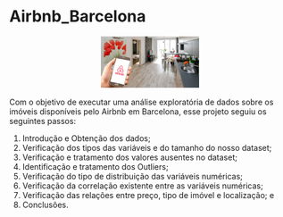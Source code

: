 # Airbnb_Barcelona

<p align="center">
  <img alt="Analisando Airbnb" width="35%" src="https://raw.githubusercontent.com/gabrielcapela/Airbnb_Barcelona/main/airbnb.jpg">
</p>



        
Com o objetivo de executar uma análise exploratória de dados sobre os imóveis disponíveis pelo Airbnb em Barcelona, esse projeto seguiu os seguintes passos:

1) Introdução e Obtenção dos dados;
2) Verificação dos tipos das variáveis e do tamanho do nosso dataset;
3) Verificação e tratamento dos valores ausentes no dataset;
4) Identificação e tratamento dos Outliers;
5) Verificação do tipo de distribuição das variáveis numéricas;
6) Verificação da correlação existente entre as variáveis numéricas;
7) Verificação das relações entre preço, tipo de imóvel e localização; e
8) Conclusões.
